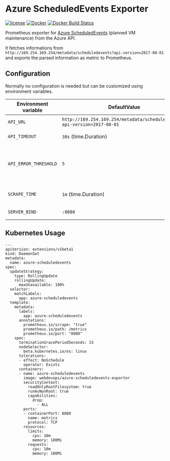 Azure ScheduledEvents Exporter
==============================

[![license](https://img.shields.io/github/license/webdevops/azure-scheduledevents-exporter.svg)](https://github.com/webdevops/azure-scheduledevents-exporter/blob/master/LICENSE)
[![Docker](https://img.shields.io/badge/docker-webdevops%2Fazure--scheduledevents--exporter-blue.svg?longCache=true&style=flat&logo=docker)](https://hub.docker.com/r/webdevops/azure-scheduledevents-exporter/)
[![Docker Build Status](https://img.shields.io/docker/build/webdevops/azure-scheduledevents-exporter.svg)](https://hub.docker.com/r/webdevops/azure-scheduledevents-exporter/)

Prometheus exporter for [Azure ScheduledEvents](https://docs.microsoft.com/en-us/azure/virtual-machines/linux/scheduled-events) (planned VM maintenance) from the Azure API.

It fetches informations from `http://169.254.169.254/metadata/scheduledevents?api-version=2017-08-01`
and exports the parsed information as metric to Prometheus.

Configuration
-------------

Normally no configuration is needed but can be customized using environment variables.

| Environment variable   | DefaultValue                                                              | Description                                                       |
|------------------------|---------------------------------------------------------------------------|-------------------------------------------------------------------|
| `API_URL`              | `http://169.254.169.254/metadata/scheduledevents?api-version=2017-08-01`  | Azure API url                                                     |
| `API_TIMEOUT`          | `30s` (time.Duration)                                                     | API call timeout                                                  |
| `API_ERROR_THRESHOLD`  | `5`                                                                       | API error threshold after which app will panic (`-1` for forever) |
| `SCRAPE_TIME`          | `1m` (time.Duration)                                                      | Time between API calls                                            |
| `SERVER_BIND`          | `:8080`                                                                   | IP/Port binding                                                   |


Kubernetes Usage
----------------

```
---
apiVersion: extensions/v1beta1
kind: DaemonSet
metadata:
  name: azure-scheduledevents
spec:
  updateStrategy:
    type: RollingUpdate
    rollingUpdate:
      maxUnavailable: 100%
  selector:
    matchLabels:
      app: azure-scheduledevents
  template:
    metadata:
      labels:
        app: azure-scheduledevents
      annotations:
        prometheus.io/scrape: "true"
        prometheus.io/path: /metrics
        prometheus.io/port: "8080"
    spec:
      terminationGracePeriodSeconds: 15
      nodeSelector:
        beta.kubernetes.io/os: linux
      tolerations:
      - effect: NoSchedule
        operator: Exists
      containers:
      - name: azure-scheduledevents
        image: webdevops/azure-scheduledevents-exporter
        securityContext:
          readOnlyRootFilesystem: true
          runAsNonRoot: true
          capabilities:
            drop:
              - ALL
        ports:
        - containerPort: 8080
          name: metrics
          protocol: TCP
        resources:
          limits:
            cpu: 10m
            memory: 100Mi
          requests:
            cpu: 10m
            memory: 100Mi
```
